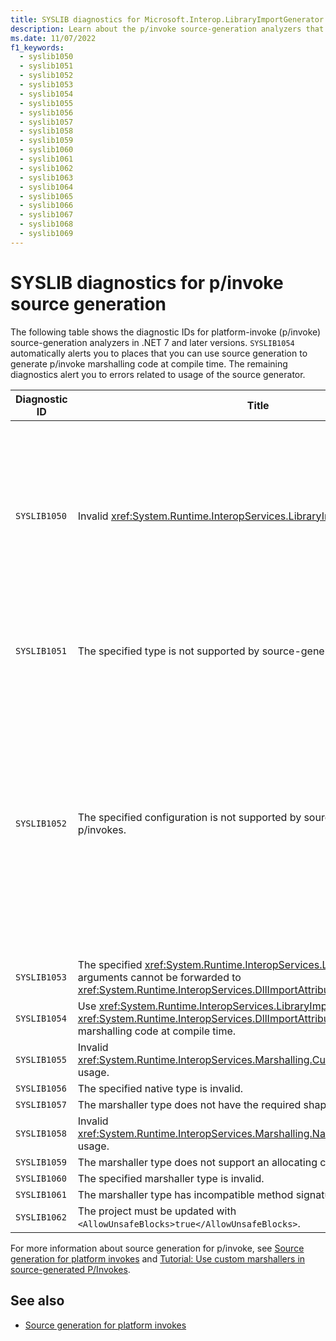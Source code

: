 ```yaml
---
title: SYSLIB diagnostics for Microsoft.Interop.LibraryImportGenerator
description: Learn about the p/invoke source-generation analyzers that generate compile-time suggestions SYSLIB1050, SYSLIB1051, SYSLIB1052, SYSLIB1053, SYSLIB1054, SYSLIB1055, SYSLIB1056, SYSLIB1057, SYSLIB1058, SYSLIB1059, SYSLIB1060, SYSLIB1061, and SYSLIB1062.
ms.date: 11/07/2022
f1_keywords:
  - syslib1050
  - syslib1051
  - syslib1052
  - syslib1053
  - syslib1054
  - syslib1055
  - syslib1056
  - syslib1057
  - syslib1058
  - syslib1059
  - syslib1060
  - syslib1061
  - syslib1062
  - syslib1063
  - syslib1064
  - syslib1065
  - syslib1066
  - syslib1067
  - syslib1068
  - syslib1069
---
```

# SYSLIB diagnostics for p/invoke source generation

The following table shows the diagnostic IDs for platform-invoke (p/invoke) source-generation analyzers in .NET 7 and later versions. `SYSLIB1054` automatically alerts you to places that you can use source generation to generate p/invoke marshalling code at compile time. The remaining diagnostics alert you to errors related to usage of the source generator.

| Diagnostic ID | Title | Descriptions |
| - | - | - |
| `SYSLIB1050` | Invalid <xref:System.Runtime.InteropServices.LibraryImportAttribute> usage. | - Method '{0}' should be 'static', 'partial', and non-generic when marked with 'LibraryImportAttribute'. P/Invoke source generation will ignore method '{0}'.<br/>- Method '{0}' is contained in a type '{1}' that is not marked 'partial'. P/Invoke source generation will ignore method '{0}'.<br/>- The configuration of 'StringMarshalling' and 'StringMarshallingCustomType' on method '{0}' is invalid. |
| `SYSLIB1051` | The specified type is not supported by source-generated p/invokes. | - The generated source will not handle marshalling of parameter '{1}'.<br/>- The generated source will not handle marshalling of the return value of method '{1}'. |
| `SYSLIB1052` | The specified configuration is not supported by source-generated p/invokes. | - The configuration is not supported by source-generated P/Invokes. If the specified configuration is required, use a regular `DllImport` instead.<br/>- The specified configuration for parameter '{1}' is not supported by source-generated P/Invokes.<br/>- The specified configuration for the return value of method '{1}' is not supported by source-generated P/Invokes.<br/>- The specified value for '{1}' is not supported by source-generated P/Invokes.<br/>- The specified marshalling configuration is not supported by source-generated P/Invokes. |
| `SYSLIB1053` | The specified <xref:System.Runtime.InteropServices.LibraryImportAttribute> arguments cannot be forwarded to <xref:System.Runtime.InteropServices.DllImportAttribute>. | '{0}' has no equivalent in 'DllImportAttribute' and will not be forwarded. |
| `SYSLIB1054` | Use <xref:System.Runtime.InteropServices.LibraryImportAttribute> instead of <xref:System.Runtime.InteropServices.DllImportAttribute> to generate p/invoke marshalling code at compile time. | |
| `SYSLIB1055` | Invalid <xref:System.Runtime.InteropServices.Marshalling.CustomMarshallerAttribute> usage. | |
| `SYSLIB1056` | The specified native type is invalid. | |
| `SYSLIB1057` | The marshaller type does not have the required shape. | |
| `SYSLIB1058` | Invalid <xref:System.Runtime.InteropServices.Marshalling.NativeMarshallingAttribute> usage. | |
| `SYSLIB1059` | The marshaller type does not support an allocating constructor. | |
| `SYSLIB1060` | The specified marshaller type is invalid. | |
| `SYSLIB1061` | The marshaller type has incompatible method signatures. | |
| `SYSLIB1062` | The project must be updated with `<AllowUnsafeBlocks>true</AllowUnsafeBlocks>`. | |

For more information about source generation for p/invoke, see [Source generation for platform invokes](../../standard/native-interop/pinvoke-source-generation.md) and [Tutorial: Use custom marshallers in source-generated P/Invokes](../../standard/native-interop/tutorial-custom-marshaller.md).

## See also

- [Source generation for platform invokes](../../standard/native-interop/pinvoke-source-generation.md)
